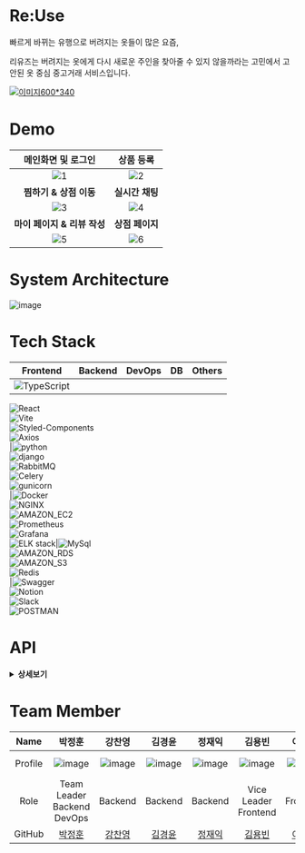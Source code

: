 # Re:Use
빠르게 바뀌는 유행으로 버려지는 옷들이 많은 요즘,

리유즈는 버려지는 옷에게 다시 새로운 주인을 찾아줄 수 있지 않을까라는 고민에서 고안된 
옷 중심 중고거래 서비스입니다.

[
![이미지600*340](https://github.com/main-project-team-4/main-project-team-4-frontend/assets/133847649/837868ee-6f52-42bd-92a2-84d271f3548b)
](url)


# Demo
| 메인화면 및 로그인 | 상품 등록 |
| :---: | :---: |
|![1](https://github.com/main-project-team-4/main-project-team-4-frontend/assets/133847649/fab31f21-b242-44ec-8886-c9456955478f)|![2](https://github.com/main-project-team-4/main-project-team-4-frontend/assets/133847649/586e1359-071a-4871-9dec-f303dc063855) |
| **찜하기 & 상점 이동** | **실시간 채팅** |
|![3](https://github.com/main-project-team-4/main-project-team-4-frontend/assets/133847649/2fdeddfc-71fe-418c-a9fd-6da7ad97d257)|![4](https://github.com/main-project-team-4/main-project-team-4-frontend/assets/133847649/3dd722f2-f50b-4498-8d02-276cb2d88bd5)|
| **마이 페이지 & 리뷰 작성**| **상점 페이지**|
|![5](https://github.com/main-project-team-4/main-project-team-4-frontend/assets/133847649/8d29cb84-07ea-40cd-afe4-58de4ee0c13a)|![6](https://github.com/main-project-team-4/main-project-team-4-frontend/assets/133847649/50d98bd5-6d79-4aa8-bd9a-ec875c783de3)|


# System Architecture
![image](https://github.com/main-project-team-4/main-project-team-4-frontend/assets/133847649/1a594e9d-4d40-4403-8293-eaab96075978)


# Tech Stack


| Frontend | Backend | DevOps | DB | Others |
| :---: | :---: | :---: | :---: | :---: |
|![TypeScript](https://img.shields.io/badge/TypeScript-3178C6?style=for-the-badge&logo=TypeScript&logoColor=white)<br>
![React](https://img.shields.io/badge/React-61DAFB?style=for-the-badge&logo=React&logoColor=white)<br> ![Vite](https://img.shields.io/badge/vite-646CFF?style=for-the-badge&logo=vite&logoColor=white)<br>
![Styled-Components](https://img.shields.io/badge/Styled_Components-DB7093?style=for-the-badge&logo=Styledcomponents&logoColor=white)<br>![Axios](https://img.shields.io/badge/Axios-5A29E4?style=for-the-badge&logo=Axios&logoColor=white)<br>|![python](https://img.shields.io/badge/python-3776AB?style=for-the-badge&logo=python&logoColor=white)<br>![django](https://img.shields.io/badge/django-092E20?style=for-the-badge&logo=django&logoColor=white)<br>![RabbitMQ](https://img.shields.io/badge/RabbitMQ-FF6600?style=for-the-badge&logo=RabbitMQ&logoColor=white)<br>![Celery](https://img.shields.io/badge/Celery-37814A?style=for-the-badge&logo=Celery&logoColor=white)<br>![gunicorn](https://img.shields.io/badge/gunicorn-499848?style=for-the-badge&logo=gunicorn&logoColor=white)<br>|![Docker](https://img.shields.io/badge/Docker-2496ED?style=for-the-badge&logo=Docker&logoColor=white)<br>![NGINX](https://img.shields.io/badge/NGINX-009639?style=for-the-badge&logo=NGINX&logoColor=white)<br>![AMAZON_EC2](https://img.shields.io/badge/AMAZON_EC2-FF9900?style=for-the-badge&logo=AMAZONEC2&logoColor=white)<br>![Prometheus](https://img.shields.io/badge/Prometheus-E6522C?style=for-the-badge&logo=Prometheus&logoColor=white)<br>![Grafana](https://img.shields.io/badge/Grafana-F46800?style=for-the-badge&logo=Grafana&logoColor=white)<br>![ELK stack](https://img.shields.io/badge/ELK_stack-005571?style=for-the-badge&logo=Elastic&logoColor=white)|![MySql](https://img.shields.io/badge/MySql-4479A1?style=for-the-badge&logo=MySql&logoColor=white)<br>![AMAZON_RDS](https://img.shields.io/badge/AMAZON_RDS-527FFF?style=for-the-badge&logo=AMAZONRDS&logoColor=white)<br> ![AMAZON_S3](https://img.shields.io/badge/AMAZON_S3-569A31?style=for-the-badge&logo=AMAZONS3&logoColor=white)<br>![Redis](https://img.shields.io/badge/Redis-DC382D?style=for-the-badge&logo=Redis&logoColor=white)<br>|![Swagger](https://img.shields.io/badge/Swagger-85EA2D?style=for-the-badge&logo=Swagger&logoColor=white)<br>![Notion](https://img.shields.io/badge/Notion-000000?style=for-the-badge&logo=Notion&logoColor=white)<br>![Slack](https://img.shields.io/badge/Slack-4A154B?style=for-the-badge&logo=Slack&logoColor=white)<br>![POSTMAN](https://img.shields.io/badge/POSTMAN-FF6C37?style=for-the-badge&logo=POSTMAN&logoColor=white)<br>



# API
<details>
  <summary><b>상세보기</b></summary>
  <div markdown="1">
    <img src=https://github.com/main-project-team-4/main-project-team-4-frontend/assets/133847649/a9b9c913-4af1-4219-93b4-de623a0ec638/>
    <img src=https://github.com/main-project-team-4/main-project-team-4-frontend/assets/133847649/07b98fce-157e-46a3-b00e-7c0f5d841652/>
    <img src=https://github.com/main-project-team-4/main-project-team-4-frontend/assets/133847649/bf656010-ca31-4c8a-8226-0f618d8d0cae/>
   </div>
</details>

# Team Member


| Name | 박정훈 | 강찬영 | 김경윤 | 정재익 | 김용빈 | 이지은 | 정예원 |
| :---: | :---: | :---: | :---: | :---: | :---: | :---: | :---: |
| Profile | ![image](https://github.com/main-project-team-4/main-project-team-4-frontend/assets/133847649/90740546-dd12-46c0-b997-f706aaa91c6c) | ![image](https://github.com/main-project-team-4/main-project-team-4-frontend/assets/133847649/a2481260-483a-4d80-a81b-9fe72f8c4298) | ![image](https://github.com/main-project-team-4/main-project-team-4-frontend/assets/133847649/ac00e265-012f-4b47-9d48-68c9e164ef88) | ![image](https://github.com/main-project-team-4/main-project-team-4-frontend/assets/133847649/3d4eec0f-aaaa-426c-8b71-a018cd3aa051) | ![image](https://github.com/main-project-team-4/main-project-team-4-frontend/assets/133847649/9d84cb40-9bc5-4be7-a71d-0f2fdd44695e) | ![image](https://github.com/main-project-team-4/main-project-team-4-frontend/assets/133847649/71379413-a4ee-4e5b-928a-1db7ca30ec3b) | ![image](https://github.com/main-project-team-4/main-project-team-4-frontend/assets/133847649/18aac8ed-191d-4872-843d-be75c2f59dda) |
| Role | Team Leader<br/>Backend<br/>DevOps | Backend | Backend | Backend | Vice Leader<br/>Frontend | Frontend | Design |
| GitHub | [박정훈](https://github.com/iksadNorth) | [강찬영](https://github.com/CHANYOUNGKANG) | [김경윤](https://github.com/gukjan9) | [정재익](https://github.com/JeongJaeIk1207) | [김용빈](https://github.com/rladydqls99) | [이지은](https://github.com/egg-silver) | - |
